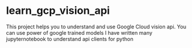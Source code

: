 # learn_gcp_vision_api
This project helps you to understand and use Google Cloud vision api. You can use power of google trained models
I have written many jupyternotebook to understand api clients for python
